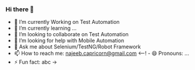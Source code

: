 ### Hi there 👋


- 🔭 I’m currently Working on Test Automation
- 🌱 I’m currently learning ...
- 👯 I’m looking to collaborate on Test Automation
- 🤔 I’m looking for help with Mobile Automation
- 💬 Ask me about Selenium/TestNG/Robot Framework
- 📫 How to reach me: najeeb.capricorn@gmail.com
<--! - 😄 Pronouns: ...
- ⚡ Fun fact: abc
->
